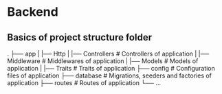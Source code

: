 # Backend

## Basics of project structure folder

.
├── app
|   |── Http
|       |── Controllers     # Controllers of application
|       |── Middleware      # Middlewares of application
|   |── Models              # Models of application
|   |── Traits              # Traits of application
├── config                  # Configuration files of application
├── database                # Migrations, seeders and factories of application
├── routes                  # Routes of application
└── ...

